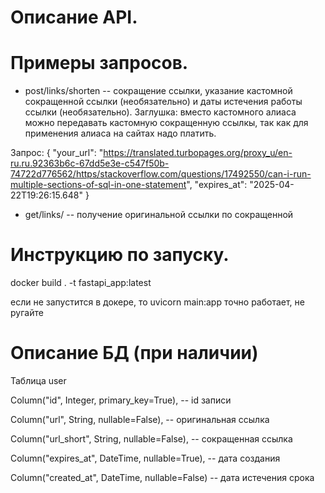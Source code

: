 # Описание API.

# Примеры запросов.

- post/links/shorten -- сокращение ссылки, указание кастомной сокращенной ссылки (необязательно) и даты истечения работы ссылки (необязательно). Заглушка: вместо кастомного алиаса можно передавать кастомную сокращенную ссылкы, так как для применения алиаса на сайтах надо платить.

Запрос: 
{
  "your_url": "https://translated.turbopages.org/proxy_u/en-ru.ru.92363b6c-67dd5e3e-c547f50b-74722d776562/https/stackoverflow.com/questions/17492550/can-i-run-multiple-sections-of-sql-in-one-statement",
  "expires_at": "2025-04-22T19:26:15.648"
}

- get/links/ -- получение оригинальной ссылки по сокращенной  






# Инструкцию по запуску.

docker build . -t fastapi_app:latest

если не запустится в докере, то uvicorn main:app точно работает, не ругайте

# Описание БД (при наличии)

Таблица user 

Column("id", Integer, primary_key=True), -- id записи

Column("url", String, nullable=False), -- оригинальная ссылка

Column("url_short", String, nullable=False), -- сокращенная ссылка

Column("expires_at", DateTime, nullable=True), -- дата создания

Column("created_at", DateTime, nullable=False) -- дата истечения срока 
